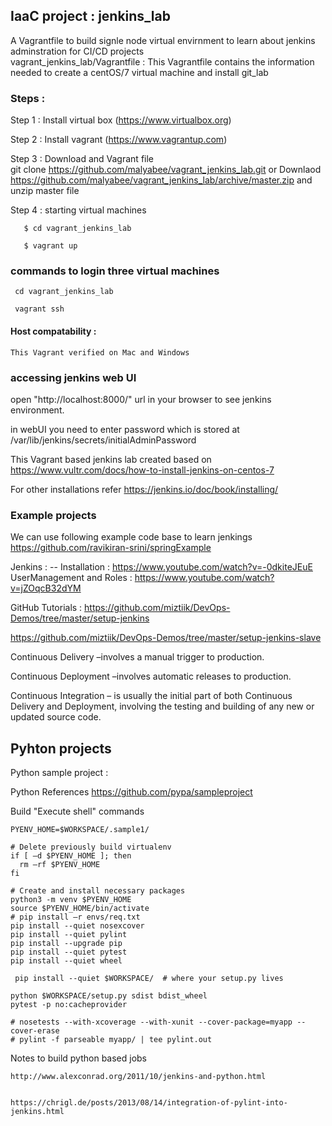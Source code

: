 ## IaaC project : jenkins_lab  
 A Vagrantfile to build signle node virtual envirnment to learn about jenkins adminstration for  CI/CD projects  
 vagrant_jenkins_lab/Vagrantfile  : This Vagrantfile contains the information needed to create a centOS/7 virtual machine and install git_lab


### Steps :  
  Step 1 :  Install virtual box (https://www.virtualbox.org)

  Step 2 :  Install vagrant  (https://www.vagrantup.com)

  Step 3 :  Download and  Vagrant file  
       git clone https://github.com/malyabee/vagrant_jenkins_lab.git
          or 
       Downlaod https://github.com/malyabee/vagrant_jenkins_lab/archive/master.zip and unzip master file 
       

  Step 4  : starting virtual machines 

       $ cd vagrant_jenkins_lab
 
       $ vagrant up

### commands to login three virtual machines
     cd vagrant_jenkins_lab

     vagrant ssh 

#### Host compatability :

    This Vagrant verified on Mac and Windows


### accessing jenkins web UI
  open "http://localhost:8000/" url in  your browser to see jenkins environment.

 in webUI you need to enter password which is stored at  /var/lib/jenkins/secrets/initialAdminPassword 



 This Vagrant based jenkins lab created based on 
 https://www.vultr.com/docs/how-to-install-jenkins-on-centos-7 

 For other installations refer
https://jenkins.io/doc/book/installing/


 ### Example projects  
 
 We can use following example code base to learn jenkings
 https://github.com/ravikiran-srini/springExample
 
 
 Jenkins :
   -- Installation : https://www.youtube.com/watch?v=-0dkiteJEuE
      UserManagement and  Roles : https://www.youtube.com/watch?v=jZOqcB32dYM
      
 
 
 GitHub Tutorials : 
 https://github.com/miztiik/DevOps-Demos/tree/master/setup-jenkins
 
 https://github.com/miztiik/DevOps-Demos/tree/master/setup-jenkins-slave
 
 
 
 
Continuous Delivery
   –involves a manual trigger to production.

Continuous Deployment
    –involves automatic releases to production.

Continuous Integration
    – is usually the initial part of both Continuous Delivery and Deployment, involving the testing and building of any new or updated source code. 
    
   
## Pyhton projects    
   
Python sample project :

Python References 
     https://github.com/pypa/sampleproject

Build "Execute shell" commands 

    PYENV_HOME=$WORKSPACE/.sample1/

    # Delete previously build virtualenv
    if [ –d $PYENV_HOME ]; then
      rm –rf $PYENV_HOME
    fi

    # Create and install necessary packages
    python3 -m venv $PYENV_HOME
    source $PYENV_HOME/bin/activate
    # pip install –r envs/req.txt
    pip install --quiet nosexcover
    pip install --quiet pylint
    pip install --upgrade pip
    pip install --quiet pytest
    pip install --quiet wheel

     pip install --quiet $WORKSPACE/  # where your setup.py lives

    python $WORKSPACE/setup.py sdist bdist_wheel
    pytest -p no:cacheprovider

    # nosetests --with-xcoverage --with-xunit --cover-package=myapp --cover-erase
    # pylint -f parseable myapp/ | tee pylint.out


 

  
 Notes to build python based jobs

    http://www.alexconrad.org/2011/10/jenkins-and-python.html
    
    
    https://chrigl.de/posts/2013/08/14/integration-of-pylint-into-jenkins.html
